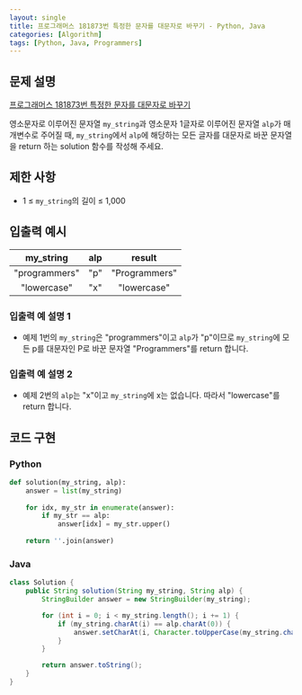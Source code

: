 ```yaml
---
layout: single
title: 프로그래머스 181873번 특정한 문자를 대문자로 바꾸기 - Python, Java
categories: [Algorithm]
tags: [Python, Java, Programmers]
---
```


## 문제 설명
[프로그래머스 181873번 특정한 문자를 대문자로 바꾸기](https://school.programmers.co.kr/learn/courses/30/lessons/181873)

영소문자로 이루어진 문자열 `my_string`과 영소문자 1글자로 이루어진 문자열 `alp`가 매개변수로 주어질 때, `my_string`에서 `alp`에 해당하는 모든 글자를 대문자로 바꾼 문자열을 return 하는 solution 함수를 작성해 주세요.

## 제한 사항

* 1 ≤ `my_string`의 길이 ≤ 1,000

## 입출력 예시

|   my_string   | alp |    result     |
|:-------------:|:---:|:-------------:|
| "programmers" | "p" | "Programmers" |
|  "lowercase"  | "x" |  "lowercase"  |

### 입출력 예 설명 1

* 예제 1번의 `my_string`은 "programmers"이고 `alp`가 "p"이므로 `my_string`에 모든 p를 대문자인 P로 바꾼 문자열 "Programmers"를 return 합니다.

### 입출력 예 설명 2

* 예제 2번의 `alp`는 "x"이고 `my_string`에 x는 없습니다. 따라서 "lowercase"를 return 합니다.

## 코드 구현

### Python

```python
def solution(my_string, alp):
    answer = list(my_string)
    
    for idx, my_str in enumerate(answer):
        if my_str == alp:
            answer[idx] = my_str.upper()
    
    return ''.join(answer)
```

### Java

```java
class Solution {
    public String solution(String my_string, String alp) {
        StringBuilder answer = new StringBuilder(my_string);

        for (int i = 0; i < my_string.length(); i += 1) {
            if (my_string.charAt(i) == alp.charAt(0)) {
                answer.setCharAt(i, Character.toUpperCase(my_string.charAt(i)));
            }
        }

        return answer.toString();
    }
}
```